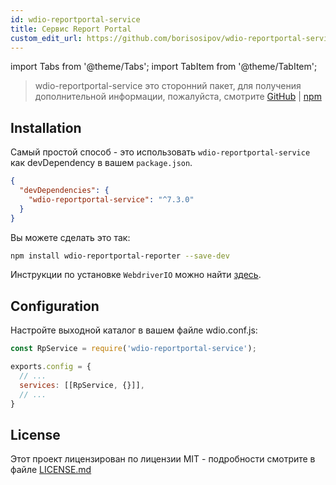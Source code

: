 ```yaml
---
id: wdio-reportportal-service
title: Сервис Report Portal
custom_edit_url: https://github.com/borisosipov/wdio-reportportal-service/edit/master/README.md
---
```


import Tabs from '@theme/Tabs';
import TabItem from '@theme/TabItem';

> wdio-reportportal-service это сторонний пакет, для получения дополнительной информации, пожалуйста, смотрите [GitHub](https://github.com/borisosipov/wdio-reportportal-service) | [npm](https://www.npmjs.com/package/wdio-reportportal-service)

## Installation
Самый простой способ - это использовать `wdio-reportportal-service` как devDependency в вашем `package.json`.
```json
{
  "devDependencies": {
    "wdio-reportportal-service": "^7.3.0"
  }
}
```
Вы можете сделать это так:

```bash
npm install wdio-reportportal-reporter --save-dev
```

Инструкции по установке `WebdriverIO` можно найти [здесь](https://webdriver.io/docs/gettingstarted).

## Configuration
Настройте выходной каталог в вашем файле wdio.conf.js:
```js
const RpService = require('wdio-reportportal-service');

exports.config = {
  // ...
  services: [[RpService, {}]],
  // ...
}
```

## License

Этот проект лицензирован по лицензии MIT - подробности смотрите в файле [LICENSE.md](https://github.com/BorisOsipov/wdio-reportportal-service/blob/master/LICENSE)